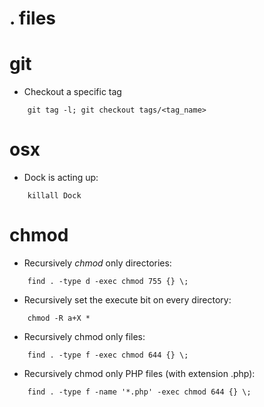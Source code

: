 . files
===

git
===
* Checkout a specific tag

````
	git tag -l; git checkout tags/<tag_name>
````

osx
===
* Dock is acting up:

````
	killall Dock
````

chmod
===

* Recursively *chmod* only directories:

````
	find . -type d -exec chmod 755 {} \;
````

* Recursively set the execute bit on every directory:

````
	chmod -R a+X *
````

* Recursively chmod only files:

````
	find . -type f -exec chmod 644 {} \;
````

* Recursively chmod only PHP files (with extension .php):

````
	find . -type f -name '*.php' -exec chmod 644 {} \;
````
